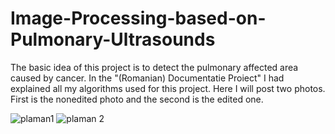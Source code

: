 # Image-Processing-based-on-Pulmonary-Ultrasounds

The basic idea of this project is to detect the pulmonary affected area caused by cancer. In the "(Romanian) Documentatie Proiect" I had explained all my algorithms used for this project. 
Here I will post two photos. First is the nonedited photo and the second is the edited one.

![plaman1](https://user-images.githubusercontent.com/41568927/92154003-c8eaee00-ee2d-11ea-88bf-7d6158360ede.JPG)
![plaman 2](https://user-images.githubusercontent.com/41568927/92154013-cf796580-ee2d-11ea-9dbf-76b392684fc1.JPG)
